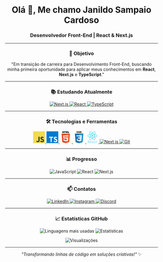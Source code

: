 <h1 align="center">Olá 👋, Me chamo Janildo Sampaio Cardoso</h1>
<h3 align="center">Desenvolvedor Front-End | React & Next.js</h3>

---

<h3 align="center">🚀 Objetivo</h3>
<p align="center">
  "Em transição de carreira para Desenvolvimento Front-End, buscando minha primeira oportunidade para aplicar meus conhecimentos em <strong>React</strong>, <strong>Next.js</strong> e <strong>TypeScript</strong>."
</p>

---

<h3 align="center">📚 Estudando Atualmente</h3>
<p align="center">
  <a href="https://nextjs.org/learn" target="_blank">
    <img src="https://img.shields.io/badge/-Next.js-000000?style=flat&logo=next.js&logoColor=white" alt="Next.js" />
  </a>
  <a href="https://react.dev/learn" target="_blank">
    <img src="https://img.shields.io/badge/-React%20Hooks-61DAFB?style=flat&logo=react&logoColor=white" alt="React" />
  </a>
  <a href="https://www.typescriptlang.org/docs/" target="_blank">
    <img src="https://img.shields.io/badge/-TypeScript-3178C6?style=flat&logo=typescript&logoColor=white" alt="TypeScript" />
  </a>
</p>

---

<h3 align="center">🛠 Tecnologias e Ferramentas</h3>
<p align="center">
  <!-- Linguagens -->
  <a href="https://developer.mozilla.org/en-US/docs/Web/JavaScript" target="_blank">
    <img src="https://raw.githubusercontent.com/devicons/devicon/master/icons/javascript/javascript-original.svg" alt="JavaScript" width="40" height="40"/>
  </a>
  <a href="https://www.typescriptlang.org/" target="_blank">
    <img src="https://raw.githubusercontent.com/devicons/devicon/master/icons/typescript/typescript-original.svg" alt="TypeScript" width="40" height="40"/>
  </a>
  <a href="https://www.w3.org/html/" target="_blank">
    <img src="https://raw.githubusercontent.com/devicons/devicon/master/icons/html5/html5-original-wordmark.svg" alt="HTML5" width="40" height="40"/>
  </a>
  <a href="https://www.w3schools.com/css/" target="_blank">
    <img src="https://raw.githubusercontent.com/devicons/devicon/master/icons/css3/css3-original-wordmark.svg" alt="CSS3" width="40" height="40"/>
  </a>
  <!-- Frameworks -->
  <a href="https://reactjs.org/" target="_blank">
    <img src="https://raw.githubusercontent.com/devicons/devicon/master/icons/react/react-original-wordmark.svg" alt="React" width="40" height="40"/>
  </a>
  <a href="https://nextjs.org/" target="_blank">
    <img src="https://cdn.worldvectorlogo.com/logos/nextjs-2.svg" alt="Next.js" width="40" height="40"/>
  </a>
  <!-- Ferramentas -->
  <a href="https://git-scm.com/" target="_blank">
    <img src="https://www.vectorlogo.zone/logos/git-scm/git-scm-icon.svg" alt="Git" width="40" height="40"/>
  </a>
</p>

---

<h3 align="center">📊 Progresso</h3>
<p align="center">
  <img src="https://img.shields.io/badge/JavaScript-85%25-yellow?logo=javascript" alt="JavaScript" />
  <img src="https://img.shields.io/badge/React-75%25-61DAFB?logo=react" alt="React" />
  <img src="https://img.shields.io/badge/Next.js-60%25-000000?logo=next.js" alt="Next.js" />
</p>

---

<h3 align="center">📫 Contatos</h3>
<p align="center">
  <a href="https://linkedin.com/in/janildo-sampaio-cardoso" target="blank">
    <img src="https://raw.githubusercontent.com/rahuldkjain/github-profile-readme-generator/master/src/images/icons/Social/linked-in-alt.svg" alt="LinkedIn" height="30" width="40" />
  </a>
  <a href="https://instagram.com/janildosampaio" target="blank">
    <img src="https://raw.githubusercontent.com/rahuldkjain/github-profile-readme-generator/master/src/images/icons/Social/instagram.svg" alt="Instagram" height="30" width="40" />
  </a>
  <a href="https://discord.gg/theend_dev" target="blank">
    <img src="https://raw.githubusercontent.com/rahuldkjain/github-profile-readme-generator/master/src/images/icons/Social/discord.svg" alt="Discord" height="30" width="40" />
  </a>
</p>

---

<h3 align="center">📈 Estatísticas GitHub</h3>
<p align="center">
  <img src="https://github-readme-stats.vercel.app/api/top-langs?username=janildosampaio&layout=compact&theme=dracula&hide_border=true" alt="Linguagens mais usadas" />
  <img src="https://github-readme-stats.vercel.app/api?username=janildosampaio&show_icons=true&theme=dracula&hide_border=true&count_private=true" alt="Estatísticas" />
</p>

<p align="center">
  <img src="https://komarev.com/ghpvc/?username=janildosampaio&label=Profile%20views&color=0e75b6&style=flat" alt="Visualizações" />
</p>

---
<p align="center">
  <i>"Transformando linhas de código em soluções criativas!"</i> ✨
</p>
